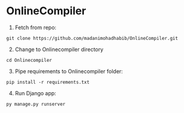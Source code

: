 # OnlineCompiler

1) Fetch from repo:
  ```
  git clone https://github.com/madanimohadhabib/OnlineCompiler.git
  ```
2) Change to Onlinecompiler directory
  ```
  cd Onlinecompiler
  ```
3) Pipe requirements to Onlinecompiler folder:
  ```
  pip install -r requirements.txt
  ```
4) Run Django app:
  ```
  py manage.py runserver
  ```